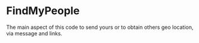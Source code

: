 # FindMyPeople
The main aspect of this code to send yours or to obtain others geo location, via message and links.
